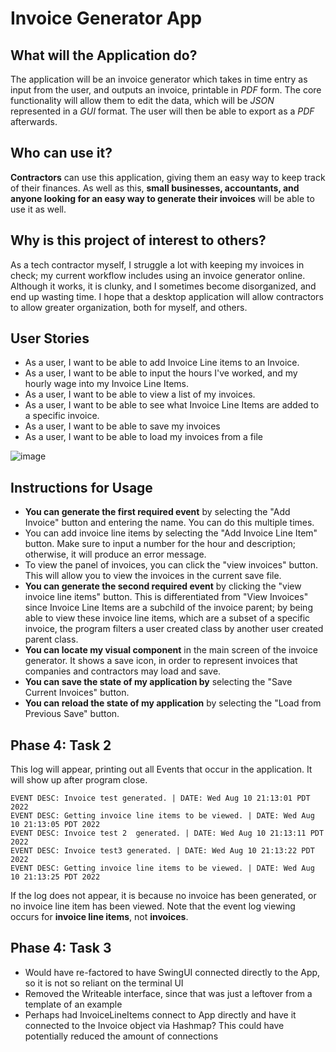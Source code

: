 # Invoice Generator App

## What will the Application do?
The application will be an invoice generator which takes in
time entry as input from the user, and outputs an invoice,
printable in *PDF* form. The core functionality will allow them to edit the data,
which will be *JSON* represented in a *GUI* format. The user will then be able to export
as a *PDF* afterwards.

## Who can use it?
**Contractors** can use this application, giving them an easy
way to keep track of their finances. As well as this, **small businesses, accountants,
and anyone looking for an easy way to generate their invoices** will be able to use it
as well. 

## Why is this project of interest to others?
As a tech contractor myself, I struggle a lot with keeping
my invoices in check; my current workflow includes using
an invoice generator online. Although it works, it is
clunky, and I sometimes become disorganized, and end up
wasting time. I hope that a desktop application will allow
contractors to allow greater organization, both for myself, 
and others.

## User Stories
* As a user, I want to be able to add Invoice Line items to an Invoice.
* As a user, I want to be able to input the hours I've worked, and my hourly wage into my Invoice Line Items.
* As a user, I want to be able to view a list of my invoices.
* As a user, I want to be able to see what Invoice Line Items are added to a specific invoice. 
* As a user, I want to be able to save my invoices
* As a user, I want to be able to load my invoices from a file


![image](https://user-images.githubusercontent.com/5387769/221457511-9058edcf-77f2-4d78-a43a-833807419dd0.png)


## Instructions for Usage
* **You can generate the first required event** by selecting the "Add Invoice" button and entering the name. You can do this multiple times.
* You can add invoice line items by selecting the "Add Invoice Line Item" button.
Make sure to input a number for the hour and description; otherwise, it will produce an error message.
* To view the panel of invoices, you can click the "view invoices" button. 
This will allow you to view the invoices in the current save file.
* **You can generate the second required event** by clicking the "view invoice line items" button.
  This is differentiated from "View Invoices" since Invoice Line Items are a subchild of the invoice parent;
  by being able to view these invoice line items, which are a subset of a specific invoice, the program
  filters a user created class by another user created parent class.
* **You can locate my visual component** in the main screen of the invoice generator. It shows a save icon, 
in order to represent invoices that companies and contractors may load and save.
* **You can save the state of my application by** selecting the "Save Current Invoices" button.
* **You can reload the state of my application** by selecting the "Load from Previous Save" button.

## Phase 4: Task 2
This log will appear, printing out all Events that occur in the application. It will show up after program close.
```
EVENT DESC: Invoice test generated. | DATE: Wed Aug 10 21:13:01 PDT 2022
EVENT DESC: Getting invoice line items to be viewed. | DATE: Wed Aug 10 21:13:05 PDT 2022
EVENT DESC: Invoice test 2  generated. | DATE: Wed Aug 10 21:13:11 PDT 2022
EVENT DESC: Invoice test3 generated. | DATE: Wed Aug 10 21:13:22 PDT 2022
EVENT DESC: Getting invoice line items to be viewed. | DATE: Wed Aug 10 21:13:25 PDT 2022
```
If the log does not appear, it is because no invoice has been generated, or no invoice line item has been viewed.
Note that the event log viewing occurs for **invoice line items**, not **invoices**.
## Phase 4: Task 3

* Would have re-factored to have SwingUI connected directly to the App, so it is not so reliant  on the terminal UI
* Removed the Writeable interface, since that was just a leftover from a template of an example
* Perhaps had InvoiceLineItems connect to App directly and have it connected to the Invoice object via Hashmap? 
This could have potentially reduced the amount of connections
